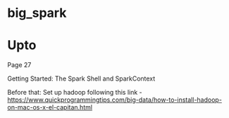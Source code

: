 # big_spark

# Upto
Page 27

Getting Started: The Spark Shell and SparkContext

Before that: Set up hadoop following this link -https://www.quickprogrammingtips.com/big-data/how-to-install-hadoop-on-mac-os-x-el-capitan.html
